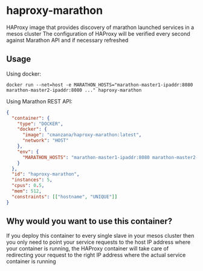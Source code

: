 haproxy-marathon
=======================

HAProxy image that provides discovery of marathon launched services in a mesos cluster
The configuration of HAProxy will be verified every second against Marathon API and if necessary refreshed

Usage
-----

Using docker:

	docker run --net=host -e MARATHON_HOSTS="marathon-master1-ipaddr:8080 marathon-master2-ipaddr:8080 ..." haproxy-marathon

Using Marathon REST API:

```json
{
  "container": {
    "type": "DOCKER",
    "docker": {
      "image": "cmanzana/haproxy-marathon:latest",
      "network": "HOST"
    },
    "env": {
      "MARATHON_HOSTS": "marathon-master1-ipaddr:8080 marathon-master2-ipaddr:8080 ..."
    }
  },
  "id": "haproxy-marathon",
  "instances": 5,
  "cpus": 0.5,
  "mem": 512,
  "constraints": [["hostname", "UNIQUE"]]
}
```

Why would you want to use this container?
-----------------------------------------
If you deploy this container to every single slave in your mesos cluster then you only need to point your service requests to the host IP address where your container is running, the HAProxy container will take care of redirecting your request to the right IP address where the actual service container is running
